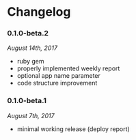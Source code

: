 # Changelog

### 0.1.0-beta.2
_August 14th, 2017_

- ruby gem
- properly implemented weekly report
- optional app name parameter
- code structure improvement

### 0.1.0-beta.1
_August 7th, 2017_

- minimal working release (deploy report)
